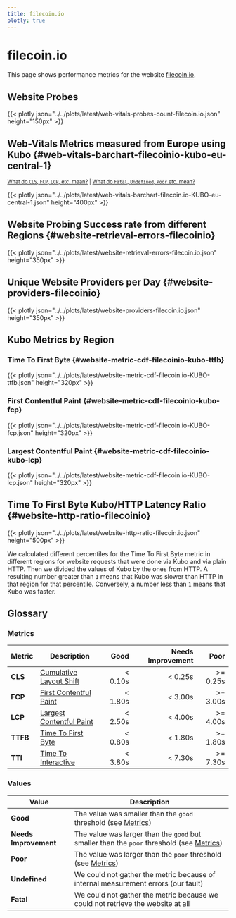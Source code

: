 ```yaml
---
title: filecoin.io
plotly: true
---
```


# filecoin.io

This page shows performance metrics for the
website [filecoin.io](https://filecoin.io).

## Website Probes

{{< plotly json="../../plots/latest/web-vitals-probes-count-filecoin.io.json" height="150px" >}}

## Web-Vitals Metrics measured from Europe using Kubo {#web-vitals-barchart-filecoinio-kubo-eu-central-1}

<small>[What do `CLS`, `FCP`, `LCP`, etc. mean?](#metrics) | [What do `Fatal`, `Undefined`, `Poor` etc. mean?](#values)</small>

{{< plotly json="../../plots/latest/web-vitals-barchart-filecoin.io-KUBO-eu-central-1.json" height="400px" >}}

## Website Probing Success rate from different Regions {#website-retrieval-errors-filecoinio}

{{< plotly json="../../plots/latest/website-retrieval-errors-filecoin.io.json" height="350px" >}}

## Unique Website Providers per Day {#website-providers-filecoinio}

{{< plotly json="../../plots/latest/website-providers-filecoin.io.json" height="350px" >}}

## Kubo Metrics by Region

### Time To First Byte {#website-metric-cdf-filecoinio-kubo-ttfb}

{{< plotly json="../../plots/latest/website-metric-cdf-filecoin.io-KUBO-ttfb.json" height="320px" >}}

### First Contentful Paint {#website-metric-cdf-filecoinio-kubo-fcp}

{{< plotly json="../../plots/latest/website-metric-cdf-filecoin.io-KUBO-fcp.json" height="320px" >}}

### Largest Contentful Paint {#website-metric-cdf-filecoinio-kubo-lcp}

{{< plotly json="../../plots/latest/website-metric-cdf-filecoin.io-KUBO-lcp.json" height="320px" >}}

## Time To First Byte Kubo/HTTP Latency Ratio {#website-http-ratio-filecoinio}

{{< plotly json="../../plots/latest/website-http-ratio-filecoin.io.json" height="500px" >}}

We calculated different percentiles for the Time To First Byte metric in different regions for website requests that were done via Kubo and via plain HTTP.
Then we divided the values of Kubo by the ones from HTTP. A resulting number greater than `1` means that Kubo was slower than HTTP in that region for that percentile.
Conversely, a number less than `1` means that Kubo was faster.

## Glossary

### Metrics

| Metric   | Description                                                                                 |    Good | Needs Improvement |     Poor |
|----------|---------------------------------------------------------------------------------------------|--------:|------------------:|---------:|
| **CLS**  | [Cumulative Layout Shift](https://web.dev/cls/)                                             | < 0.10s |           < 0.25s | >= 0.25s |
| **FCP**  | [First Contentful Paint](https://web.dev/fcp/)                                              | < 1.80s |           < 3.00s | >= 3.00s |
| **LCP**  | [Largest Contentful Paint](https://web.dev/lcp/)                                            | < 2.50s |           < 4.00s | >= 4.00s |
| **TTFB** | [Time To First Byte](https://web.dev/ttfb/)                                                 | < 0.80s |           < 1.80s | >= 1.80s |
| **TTI**  | [Time To Interactive](https://developer.chrome.com/docs/lighthouse/performance/interactive) | < 3.80s |           < 7.30s | >= 7.30s |

### Values

| Value                 | Description                                                                                          |
|-----------------------|------------------------------------------------------------------------------------------------------|
| **Good**              | The value was smaller than the `good` threshold (see [Metrics](#metrics))                            |
| **Needs Improvement** | The value was larger than the `good` but smaller than the `poor` threshold (see [Metrics](#metrics)) |
| **Poor**              | The value was larger than the `poor` threshold (see [Metrics](#metrics))                             |
| **Undefined**         | We could not gather the metric because of internal measurement errors (our fault)                    |
| **Fatal**             | We could not gather the metric because we could not retrieve the website at all                      |
